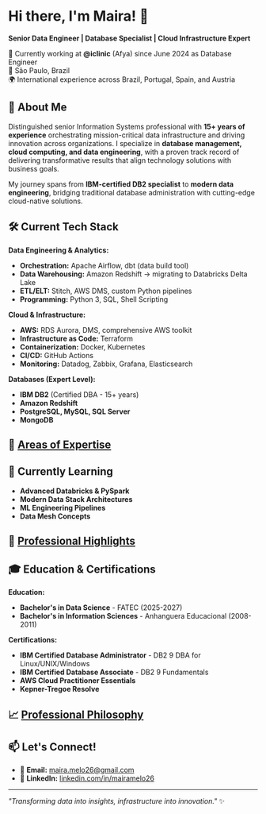 # Hi there, I'm Maira! 👋

**Senior Data Engineer | Database Specialist | Cloud Infrastructure Expert**

🏢 Currently working at **@iclinic** (Afya) since June 2024 as Database Engineer  
📍 São Paulo, Brazil  
🌍 International experience across Brazil, Portugal, Spain, and Austria

## 🚀 About Me

Distinguished senior Information Systems professional with **15+ years of experience** orchestrating mission-critical data infrastructure and driving innovation across organizations. I specialize in **database management, cloud computing, and data engineering**, with a proven track record of delivering transformative results that align technology solutions with business goals.

My journey spans from **IBM-certified DB2 specialist** to **modern data engineering**, bridging traditional database administration with cutting-edge cloud-native solutions.

## 🛠️ Current Tech Stack

**Data Engineering & Analytics:**
- **Orchestration:** Apache Airflow, dbt (data build tool)
- **Data Warehousing:** Amazon Redshift → migrating to Databricks Delta Lake
- **ETL/ELT:** Stitch, AWS DMS, custom Python pipelines
- **Programming:** Python 3, SQL, Shell Scripting

**Cloud & Infrastructure:**
- **AWS:** RDS Aurora, DMS, comprehensive AWS toolkit
- **Infrastructure as Code:** Terraform
- **Containerization:** Docker, Kubernetes
- **CI/CD:** GitHub Actions
- **Monitoring:** Datadog, Zabbix, Grafana, Elasticsearch

**Databases (Expert Level):**
- **IBM DB2** (Certified DBA - 15+ years)
- **Amazon Redshift**
- **PostgreSQL, MySQL, SQL Server**
- **MongoDB**


##  🎯 [Areas of Expertise](https://github.com/mairamelo26/mairamelo26/blob/main/expertise.md)

## 🌱 Currently Learning

- **Advanced Databricks & PySpark**
- **Modern Data Stack Architectures**
- **ML Engineering Pipelines**
- **Data Mesh Concepts**

## 💼 [Professional Highlights](https://github.com/mairamelo26/mairamelo26/blob/main/career.md)

## 🎓 Education & Certifications

**Education:**
- **Bachelor's in Data Science** - FATEC (2025-2027)
- **Bachelor's in Information Sciences** - Anhanguera Educacional (2008-2011)

**Certifications:**
- **IBM Certified Database Administrator** - DB2 9 DBA for Linux/UNIX/Windows
- **IBM Certified Database Associate** - DB2 9 Fundamentals
- **AWS Cloud Practitioner Essentials**
- **Kepner-Tregoe Resolve**

## 📈 [Professional Philosophy](https://github.com/mairamelo26/mairamelo26/blob/main/philosophy.md)

## 📫 Let's Connect!

- 📧 **Email:** maira.melo26@gmail.com
- 💼 **LinkedIn:** [linkedin.com/in/mairamelo26](https://linkedin.com/in/mairamelo26)

---

*"Transforming data into insights, infrastructure into innovation."* ✨

